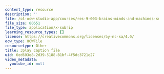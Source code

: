 ```yaml
---
content_type: resource
description: ''
file: /ol-ocw-studio-app/courses/res-9-003-brains-minds-and-machines-summer-course-summer-2015/6ed603e82d39518881bf4f5dc3721c27_vmE4N0m67AA.vtt
file_size: 80651
file_type: application/x-subrip
learning_resource_types: []
license: https://creativecommons.org/licenses/by-nc-sa/4.0/
ocw_type: OCWFile
resourcetype: Other
title: 3play caption file
uid: 6ed603e8-2d39-5188-81bf-4f5dc3721c27
video_metadata:
  youtube_id: null
---
```

